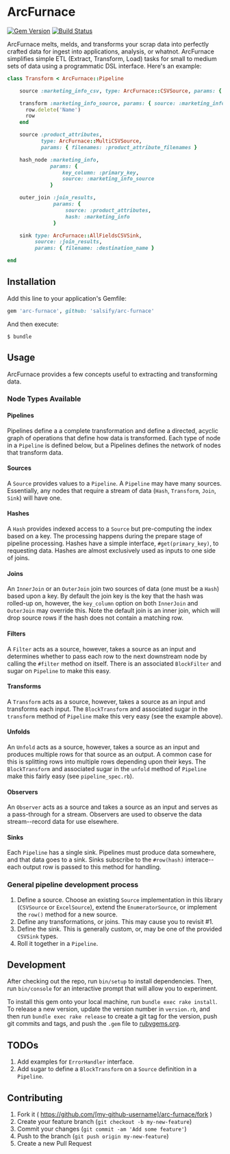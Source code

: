 # ArcFurnace
[![Gem Version](https://badge.fury.io/rb/arc-furnace.png)][gem]
[![Build Status](https://travis-ci.org/salsify/arc-furnace.svg?branch=master)][travis]

[gem]: https://rubygems.org/gems/arc-furnace
[travis]: http://travis-ci.org/salsify/arc-furnace

ArcFurnace melts, melds, and transforms your scrap data into perfectly crafted data for ingest into applications,
analysis, or whatnot. ArcFurnace simplifies simple ETL (Extract, Transform, Load) tasks for small to medium sets of data
using a programmatic DSL interface. Here's an example:

```ruby
class Transform < ArcFurnace::Pipeline

    source :marketing_info_csv, type: ArcFurnace::CSVSource, params: { filename: :marketing_filename }

    transform :marketing_info_source, params: { source: :marketing_info_csv } do |row|
      row.delete('Name')
      row
    end

    source :product_attributes,
           type: ArcFurnace::MultiCSVSource,
           params: { filenames: :product_attribute_filenames }

    hash_node :marketing_info,
              params: {
                  key_column: :primary_key,
                  source: :marketing_info_source
              }

    outer_join :join_results,
               params: {
                   source: :product_attributes,
                   hash: :marketing_info
               }

    sink type: ArcFurnace::AllFieldsCSVSink,
         source: :join_results,
         params: { filename: :destination_name }

end
```

## Installation

Add this line to your application's Gemfile:

```ruby
gem 'arc-furnace', github: 'salsify/arc-furnace'
```

And then execute:

    $ bundle

## Usage

ArcFurnace provides a few concepts useful to extracting and transforming data.

### Node Types Available

#### Pipelines

Pipelines define a a complete transformation and define a directed, acyclic graph of
operations that define how data is transformed. Each type of node in a `Pipeline` is defined below, but
a Pipelines defines the network of nodes that transform data.

#### Sources

A `Source` provides values to a `Pipeline`. A `Pipeline` may have many sources. Essentially, any nodes that
require a stream of data (`Hash`, `Transform`, `Join`, `Sink`) will have one.

#### Hashes

A `Hash` provides indexed access to a `Source` but pre-computing the index based on a key. The processing happens during the
prepare stage of pipeline processing. Hashes have a simple interface, `#get(primary_key)`, to requesting data. Hashes
are almost exclusively used as inputs to one side of joins.

#### Joins

An `InnerJoin` or an `OuterJoin` join two sources of data (one must be a `Hash`) based upon a key. By default the join
key is the key that the hash was rolled-up on, however, the `key_column` option on both `InnerJoin` and `OuterJoin`
may override this. Note the default join is an inner join, which will drop source rows if the hash does not contain
a matching row.

#### Filters

A `Filter` acts as a source, however, takes a source as an input and determines whether to pass each row to
the next downstream node by calling the `#filter` method on itself. There is an associated `BlockFilter` and
sugar on `Pipeline` to make this easy.

#### Transforms

A `Transform` acts as a source, however, takes a source as an input and transforms each input. The `BlockTransform` and
associated sugar in the `transform` method of `Pipeline` make this very easy (see the example above).

#### Unfolds

An `Unfold` acts as a source, however, takes a source as an input and produces multiple rows for that source as an output.
A common case for this is splitting rows into multiple rows depending upon their keys. The `BlockTransform` and associated
sugar in the `unfold` method of `Pipeline` make this fairly easy (see `pipeline_spec.rb`).

#### Observers

An `Observer` acts as a source and takes a source as an input and serves as a pass-through for a stream. Observers
are used to observe the data stream--record data for use elsewhere.

#### Sinks

Each `Pipeline` has a single sink. Pipelines must produce data somewhere, and that data goes to a sink. Sinks
subscribe to the `#row(hash)` interace--each output row is passed to this method for handling.

### General pipeline development process

1. Define a source. Choose an existing `Source` implementation in this library (`CSVSource` or `ExcelSource`),
   extend the `EnumeratorSource`, or implement the `row()` method for a new source.
2. Define any transformations, or joins. This may cause you to revisit #1.
3. Define the sink. This is generally custom, or, may be one of the provided `CSVSink` types.
4. Roll it together in a `Pipeline`.

## Development

After checking out the repo, run `bin/setup` to install dependencies. Then, run `bin/console` for an interactive prompt that will allow you to experiment.

To install this gem onto your local machine, run `bundle exec rake install`. To release a new version, update the version number in `version.rb`, and then run `bundle exec rake release` to create a git tag for the version, push git commits and tags, and push the `.gem` file to [rubygems.org](https://rubygems.org).

## TODOs

1. Add examples for `ErrorHandler` interface.
2. Add sugar to define a `BlockTransform` on a `Source` definition in a `Pipeline`.

## Contributing

1. Fork it ( https://github.com/[my-github-username]/arc-furnace/fork )
2. Create your feature branch (`git checkout -b my-new-feature`)
3. Commit your changes (`git commit -am 'Add some feature'`)
4. Push to the branch (`git push origin my-new-feature`)
5. Create a new Pull Request
